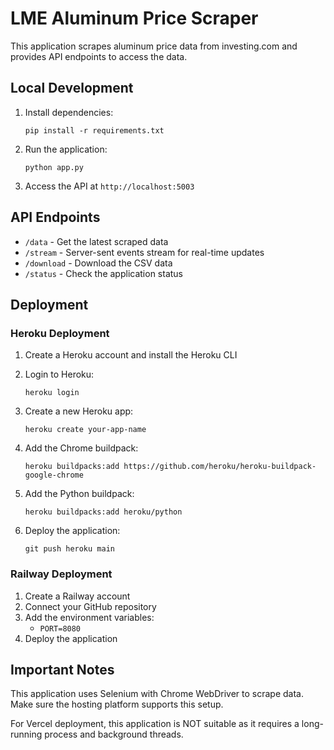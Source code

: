 # LME Aluminum Price Scraper

This application scrapes aluminum price data from investing.com and provides API endpoints to access the data.

## Local Development

1. Install dependencies:
   ```
   pip install -r requirements.txt
   ```

2. Run the application:
   ```
   python app.py
   ```

3. Access the API at `http://localhost:5003`

## API Endpoints

- `/data` - Get the latest scraped data
- `/stream` - Server-sent events stream for real-time updates
- `/download` - Download the CSV data
- `/status` - Check the application status

## Deployment

### Heroku Deployment

1. Create a Heroku account and install the Heroku CLI
2. Login to Heroku:
   ```
   heroku login
   ```

3. Create a new Heroku app:
   ```
   heroku create your-app-name
   ```

4. Add the Chrome buildpack:
   ```
   heroku buildpacks:add https://github.com/heroku/heroku-buildpack-google-chrome
   ```

5. Add the Python buildpack:
   ```
   heroku buildpacks:add heroku/python
   ```

6. Deploy the application:
   ```
   git push heroku main
   ```

### Railway Deployment

1. Create a Railway account
2. Connect your GitHub repository
3. Add the environment variables:
   - `PORT=8080`
4. Deploy the application

## Important Notes

This application uses Selenium with Chrome WebDriver to scrape data. Make sure the hosting platform supports this setup.

For Vercel deployment, this application is NOT suitable as it requires a long-running process and background threads. 